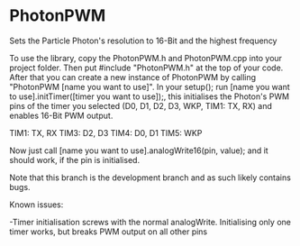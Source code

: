 # PhotonPWM
Sets the Particle Photon's resolution to 16-Bit and the highest frequency 

To use the library, copy the PhotonPWM.h and PhotonPWM.cpp into your project folder. Then put #include "PhotonPWM.h" at the top of your code. After that you can create a new instance of  PhotonPWM by calling "PhotonPWM [name you want to use]". In your setup(); run [name you want to use].initTimer([timer you want to use]);, this initialises the Photon's PWM pins of the timer you selected (D0, D1, D2, D3, WKP, TIM1: TX, RX) and enables 16-Bit PWM output.

TIM1: TX, RX
TIM3: D2, D3
TIM4: D0, D1
TIM5: WKP

Now just call [name you want to use].analogWrite16(pin, value); and it should work, if the pin is initialised.

Note that this branch is the development branch and as such likely contains bugs.

Known issues:

-Timer initialisation screws with the normal analogWrite. Initialising only one timer works, but breaks PWM output on all other pins